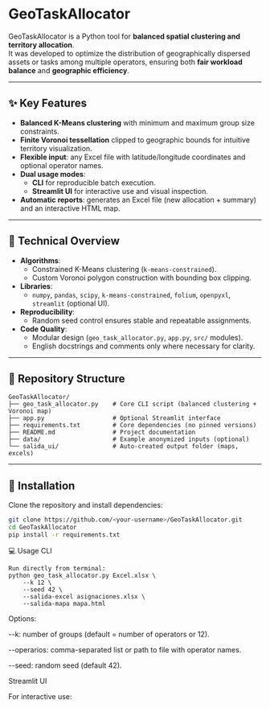 # GeoTaskAllocator

GeoTaskAllocator is a Python tool for **balanced spatial clustering and territory allocation**.  
It was developed to optimize the distribution of geographically dispersed assets or tasks among multiple operators, ensuring both **fair workload balance** and **geographic efficiency**.

---

## ✨ Key Features
- **Balanced K-Means clustering** with minimum and maximum group size constraints.  
- **Finite Voronoi tessellation** clipped to geographic bounds for intuitive territory visualization.  
- **Flexible input**: any Excel file with latitude/longitude coordinates and optional operator names.  
- **Dual usage modes**:  
  - **CLI** for reproducible batch execution.  
  - **Streamlit UI** for interactive use and visual inspection.  
- **Automatic reports**: generates an Excel file (new allocation + summary) and an interactive HTML map.

---

## 🔧 Technical Overview
- **Algorithms**:  
  - Constrained K-Means clustering (`k-means-constrained`).  
  - Custom Voronoi polygon construction with bounding box clipping.  
- **Libraries**:  
  - `numpy`, `pandas`, `scipy`, `k-means-constrained`, `folium`, `openpyxl`, `streamlit` (optional UI).  
- **Reproducibility**:  
  - Random seed control ensures stable and repeatable assignments.  
- **Code Quality**:  
  - Modular design (`geo_task_allocator.py`, `app.py`, `src/` modules).  
  - English docstrings and comments only where necessary for clarity.

---

## 📂 Repository Structure

```text
GeoTaskAllocator/
├── geo_task_allocator.py    # Core CLI script (balanced clustering + Voronoi map)
├── app.py                   # Optional Streamlit interface
├── requirements.txt         # Core dependencies (no pinned versions)
├── README.md                # Project documentation
├── data/                    # Example anonymized inputs (optional)
└── salida_ui/               # Auto-created output folder (maps, excels)
```

---

## 🚀 Installation
Clone the repository and install dependencies:
```bash
git clone https://github.com/<your-username>/GeoTaskAllocator.git
cd GeoTaskAllocator
pip install -r requirements.txt
```

💻 Usage
CLI
```
Run directly from terminal:
python geo_task_allocator.py Excel.xlsx \
    --k 12 \
    --seed 42 \
    --salida-excel asignaciones.xlsx \
    --salida-mapa mapa.html
```

Options:

--k: number of groups (default = number of operators or 12).

--operarios: comma-separated list or path to file with operator names.

--seed: random seed (default 42).

Streamlit UI

For interactive use:
